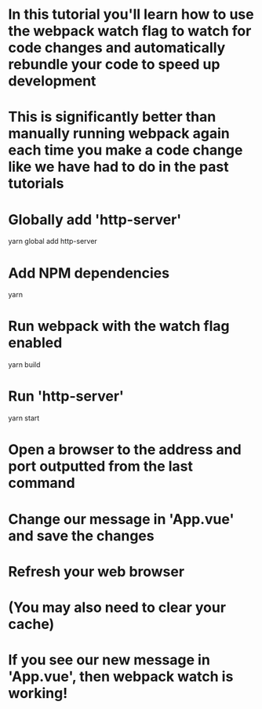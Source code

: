 # In this tutorial you'll learn how to use the webpack watch flag to watch for code changes and automatically rebundle your code to speed up development

# This is significantly better than manually running webpack again each time you make a code change like we have had to do in the past tutorials

# Globally add 'http-server'
yarn global add http-server

# Add NPM dependencies
yarn

# Run webpack with the watch flag enabled
yarn build

# Run 'http-server'
yarn start

# Open a browser to the address and port outputted from the last command

# Change our message in 'App.vue' and save the changes

# Refresh your web browser 

# (You may also need to clear your cache)

# If you see our new message in 'App.vue', then webpack watch is working!
